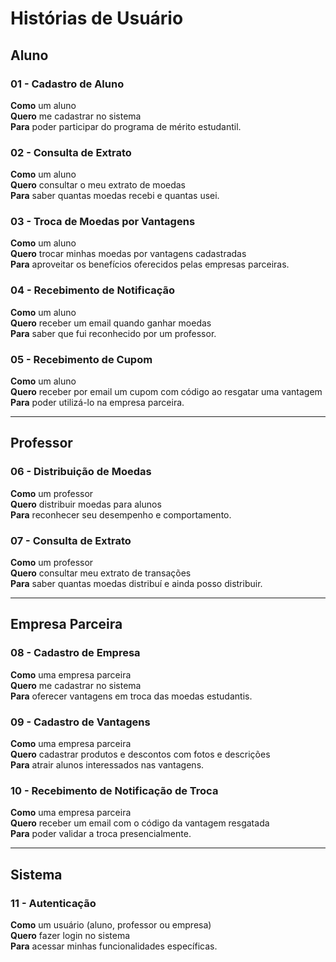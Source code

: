 # Histórias de Usuário

## Aluno

### 01 - Cadastro de Aluno
**Como** um aluno  
**Quero** me cadastrar no sistema  
**Para** poder participar do programa de mérito estudantil.

### 02 - Consulta de Extrato
**Como** um aluno  
**Quero** consultar o meu extrato de moedas  
**Para** saber quantas moedas recebi e quantas usei.

### 03 - Troca de Moedas por Vantagens
**Como** um aluno  
**Quero** trocar minhas moedas por vantagens cadastradas  
**Para** aproveitar os benefícios oferecidos pelas empresas parceiras.

### 04 - Recebimento de Notificação
**Como** um aluno  
**Quero** receber um email quando ganhar moedas  
**Para** saber que fui reconhecido por um professor.

### 05 - Recebimento de Cupom
**Como** um aluno  
**Quero** receber por email um cupom com código ao resgatar uma vantagem  
**Para** poder utilizá-lo na empresa parceira.

---

## Professor

### 06 - Distribuição de Moedas
**Como** um professor  
**Quero** distribuir moedas para alunos  
**Para** reconhecer seu desempenho e comportamento.

### 07 - Consulta de Extrato
**Como** um professor  
**Quero** consultar meu extrato de transações  
**Para** saber quantas moedas distribuí e ainda posso distribuir.

---

## Empresa Parceira

### 08 - Cadastro de Empresa
**Como** uma empresa parceira  
**Quero** me cadastrar no sistema  
**Para** oferecer vantagens em troca das moedas estudantis.

### 09 - Cadastro de Vantagens
**Como** uma empresa parceira  
**Quero** cadastrar produtos e descontos com fotos e descrições  
**Para** atrair alunos interessados nas vantagens.

### 10 - Recebimento de Notificação de Troca
**Como** uma empresa parceira  
**Quero** receber um email com o código da vantagem resgatada  
**Para** poder validar a troca presencialmente.

---

## Sistema

### 11 - Autenticação
**Como** um usuário (aluno, professor ou empresa)  
**Quero** fazer login no sistema  
**Para** acessar minhas funcionalidades específicas.
